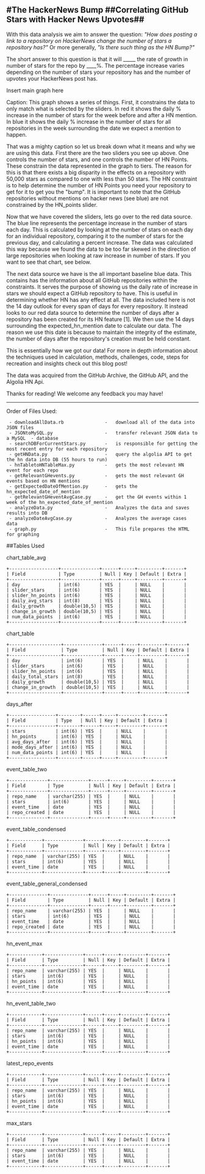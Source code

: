 #The HackerNews Bump
##Correlating GitHub Stars with Hacker News Upvotes##
----------

With this data analysis we aim to answer the question: *"How does posting a link to a repository on HackerNews change the number of stars a repository has?"*
Or more generally, *"Is there such thing as the HN Bump?"*


The short answer to this question is that it will _____ the rate of growth in number of stars for the repo by ____%. The percentage increase varies depending on the number of stars your repository has and the number of upvotes your HackerNews post has.

Insert main graph here


Caption: This graph shows a series of things. First, it constrains the data to only match what is selected by the sliders. In red it shows the daily % increase in the number of stars for the week before and after a HN mention. In blue it shows the daily % increase in the number of stars for all repositories in the week surrounding the date we expect a mention to happen.

That was a mighty caption so let us break down what it means and why we are using this data. First there are the two sliders you see up above. One controls the number of stars, and one controls the number of HN Points. These constrain the data represented in the graph to tiers. The reason for this is that there exists a big disparity in the effects on a repository with 50,000 stars as compared to one with less than 50 stars. The HN constraint is to help determine the number of HN Points you need your repository to get for it to get you the "bump". It is important to note that the GitHub repositories without mentions on hacker news (see blue) are not constrained by the HN_points slider.

Now that we have covered the sliders, lets go over to the red data source. The blue line represents the percentage increase in the number of stars each day. This is calculated by looking at the number of stars on each day for an individual repository, comparing it to the number of stars for the previous day, and calculating a percent increase. The data was calculated this way because we found the data to be too far skewed in the direction of large repositories when looking at raw increase in number of stars. If you want to see that chart, see below.

The next data source we have is the all important baseline blue data. This contains has the information about all GitHub repositories within the constraints. It serves the purpose of showing us the daily rate of increase in stars we should expect a GitHub repository to have. This is useful in determining whether HN has any effect at all. The data included here is not the 14 day outlook for every span of days for every repository. It instead looks to our red data source to determine the number of days after a repository has been created for its HN feature [1]. We then use the 14 days surrounding the expected_hn_mention date to calculate our data. The reason we use this date is because to maintain the integrity of the estimate, the number of days after the repository's creation must be held constant.

This is essentially how we got our data! For more in depth information about the techniques used in calculation, methods, challenges, code, steps for recreation and insights check out this blog post!

The data was acquired from the GitHub Archive, the GitHub API, and the Algolia HN Api.

Thanks for reading! We welcome any feedback you may have!

----------

Order of Files Used:
```
 - downloadAllData.rb 				-	download all of the data into JSON files
 - JSONtoMySQL.py 					- 	transfer relevant JSON data to a MySQL  - database
 - searchDBForCurrentStars.py 		- 	is responsible for getting the most recent entry for each repository
 - getHNData.py 					-	query the algolia API to get the hn data into DB (55 hours to run)
 - hnTabletoHNTableMax.py			- 	gets the most relevant HN event for each repo
 - getRelevantGHevents.py 			- 	gets the most relevant GH events based on HN mentions
 - getExpectedDateOfMention.py 		- 	gets the hn_expected_date_of_mention
 - getRelevantGHeventAvgCase.py 	-	get the GH events within 1 week of the hn_expected_date_of_mention
 - analyzeData.py 					- 	Analyzes the data and saves results into DB
 - analyzeDateAvgCase.py 			-	Analyzes the average cases data
 - graph.py 						-	This file prepares the HTML for graphing
```

##Tables Used

chart_table_avg
```
+------------------+--------------+------+-----+---------+-------+
| Field            | Type         | Null | Key | Default | Extra |
+------------------+--------------+------+-----+---------+-------+
| day              | int(6)       | YES  |     | NULL    |       |
| slider_stars     | int(6)       | YES  |     | NULL    |       |
| slider_hn_points | int(6)       | YES  |     | NULL    |       |
| daily_avg_stars  | int(8)       | YES  |     | NULL    |       |
| daily_growth     | double(10,5) | YES  |     | NULL    |       |
| change_in_growth | double(10,5) | YES  |     | NULL    |       |
| num_data_points  | int(6)       | YES  |     | NULL    |       |
+------------------+--------------+------+-----+---------+-------+
```
chart_table
```
+-------------------+--------------+------+-----+---------+-------+
| Field             | Type         | Null | Key | Default | Extra |
+-------------------+--------------+------+-----+---------+-------+
| day               | int(6)       | YES  |     | NULL    |       |
| slider_stars      | int(6)       | YES  |     | NULL    |       |
| slider_hn_points  | int(6)       | YES  |     | NULL    |       |
| daily_total_stars | int(8)       | YES  |     | NULL    |       |
| daily_growth      | double(10,5) | YES  |     | NULL    |       |
| change_in_growth  | double(10,5) | YES  |     | NULL    |       |
+-------------------+--------------+------+-----+---------+-------+
```
days_after
```
+-----------------+--------+------+-----+---------+-------+
| Field           | Type   | Null | Key | Default | Extra |
+-----------------+--------+------+-----+---------+-------+
| stars           | int(6) | YES  |     | NULL    |       |
| hn_points       | int(6) | YES  |     | NULL    |       |
| avg_days_after  | int(6) | YES  |     | NULL    |       |
| mode_days_after | int(6) | YES  |     | NULL    |       |
| num_data_points | int(6) | YES  |     | NULL    |       |
+-----------------+--------+------+-----+---------+-------+
```
event_table_two
```
+--------------+--------------+------+-----+---------+-------+
| Field        | Type         | Null | Key | Default | Extra |
+--------------+--------------+------+-----+---------+-------+
| repo_name    | varchar(255) | YES  |     | NULL    |       |
| stars        | int(6)       | YES  |     | NULL    |       |
| event_time   | date         | YES  |     | NULL    |       |
| repo_created | date         | YES  |     | NULL    |       |
+--------------+--------------+------+-----+---------+-------+
```
event_table_condensed 
```
+------------+--------------+------+-----+---------+-------+
| Field      | Type         | Null | Key | Default | Extra |
+------------+--------------+------+-----+---------+-------+
| repo_name  | varchar(255) | YES  |     | NULL    |       |
| stars      | int(6)       | YES  |     | NULL    |       |
| event_time | date         | YES  |     | NULL    |       |
+------------+--------------+------+-----+---------+-------+
```
event_table_general_condensed
```
+--------------+--------------+------+-----+---------+-------+
| Field        | Type         | Null | Key | Default | Extra |
+--------------+--------------+------+-----+---------+-------+
| repo_name    | varchar(255) | YES  |     | NULL    |       |
| stars        | int(6)       | YES  |     | NULL    |       |
| event_time   | date         | YES  |     | NULL    |       |
| repo_created | date         | YES  |     | NULL    |       |
+--------------+--------------+------+-----+---------+-------+
```
hn_event_max
```
+------------+--------------+------+-----+---------+-------+
| Field      | Type         | Null | Key | Default | Extra |
+------------+--------------+------+-----+---------+-------+
| repo_name  | varchar(255) | YES  |     | NULL    |       |
| stars      | int(6)       | YES  |     | NULL    |       |
| hn_points  | int(6)       | YES  |     | NULL    |       |
| event_time | date         | YES  |     | NULL    |       |
+------------+--------------+------+-----+---------+-------+
```
hn_event_table_two
```
+------------+--------------+------+-----+---------+-------+
| Field      | Type         | Null | Key | Default | Extra |
+------------+--------------+------+-----+---------+-------+
| repo_name  | varchar(255) | YES  |     | NULL    |       |
| stars      | int(6)       | YES  |     | NULL    |       |
| hn_points  | int(6)       | YES  |     | NULL    |       |
| event_time | date         | YES  |     | NULL    |       |
+------------+--------------+------+-----+---------+-------+
```
latest_repo_events
```
+------------+--------------+------+-----+---------+-------+
| Field      | Type         | Null | Key | Default | Extra |
+------------+--------------+------+-----+---------+-------+
| repo_name  | varchar(255) | YES  |     | NULL    |       |
| stars      | int(6)       | YES  |     | NULL    |       |
| hn_points  | int(6)       | YES  |     | NULL    |       |
| event_time | date         | YES  |     | NULL    |       |
+------------+--------------+------+-----+---------+-------+
```
max_stars
```
+------------+--------------+------+-----+---------+-------+
| Field      | Type         | Null | Key | Default | Extra |
+------------+--------------+------+-----+---------+-------+
| repo_name  | varchar(255) | YES  |     | NULL    |       |
| stars      | int(6)       | YES  |     | NULL    |       |
| event_time | date         | YES  |     | NULL    |       |
+------------+--------------+------+-----+---------+-------+
```